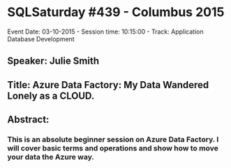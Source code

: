 # SQLSaturday #439 - Columbus 2015
Event Date: 03-10-2015 - Session time: 10:15:00 - Track: Application  Database Development
## Speaker: Julie Smith
## Title: Azure Data Factory: My Data Wandered Lonely as a CLOUD.
## Abstract:
### This is an absolute beginner session on Azure Data Factory. I will cover basic terms and operations and show how to move your data the Azure way.
